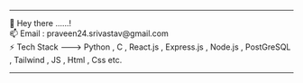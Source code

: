 <hr>  
 👋 Hey there ......! <br>
 📫 Email : praveen24.srivastav@gmail.com <BR>
 ⚡️ Tech Stack ---> Python , C , React.js , Express.js , Node.js , PostGreSQL , Tailwind , JS , Html , Css etc.
 <hr> 

<!--

**praveen24sriv/praveen24sriv** is a ✨ _special_ ✨ repository because its `README.md` (this file) appears on your GitHub profile.

Here are some ideas to get you started:

- 🔭 I’m currently working on ...
- 
- 👯 I’m looking to collaborate on ...
- 🤔 I’m looking for help with ...
- 💬 Ask me about ...
- 📫 How to reach me: ...
- 😄 Pronouns: ...
- ⚡ Fun fact: ...
-->
